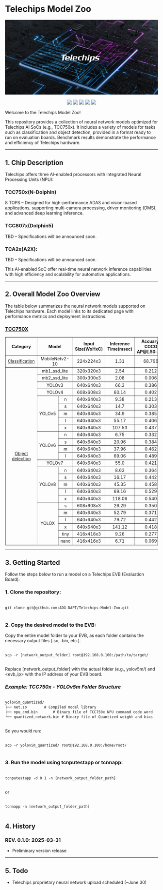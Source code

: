
# **Telechips Model Zoo**
<a href="https://www.telechips.com/" target="_blank">
    <img src="./docs/image/telechips_ml_zoo_image.png" alt="Telechips ML Zoo">
</a>
<p align="center">
    <img src="https://img.shields.io/github/stars/ADG-DAPT/ML-Zoo?style=social" />
    <img src="https://img.shields.io/github/forks/ADG-DAPT/ML-Zoo?style=social" />
    <img src="https://img.shields.io/github/issues/ADG-DAPT/ML-Zoo" />
    <img src="https://img.shields.io/github/issues-pr/ADG-DAPT/ML-Zoo" />
    <img src="https://img.shields.io/github/license/ADG-DAPT/ML-Zoo" />
    </a>
</p>

Welcome to the Telechips Model Zoo!

This repository provides a collection of neural network models optimized for Telechips AI SoCs (e.g., TCC750x). It includes a variety of models for tasks such as classification and object detection, provided in a format ready to run on evaluation boards. Benchmark results demonstrate the performance and efficiency of Telechips hardware.

<!--
텔레칩스 모델주(Model Zoo)에 오신 것을 환영합니다!

본 저장소는 텔레칩스 칩셋(TCC750X 등)에 최적화된 다양한 신경망 모델들을 제공합니다. Classification, Object Detection 등 여러 작업에 활용할 수 있는 신경망을 실제 보드에서 실행 가능한 형태로 제공하며, 칩 기반의 성능을 직접 확인할 수 있도록 성능 측정 결과도 함께 포함되어 있습니다.
-->

---

## **1. Chip Description**
Telechips offers three AI-enabled processors with integrated Neural Processing Units (NPU):

### TCC750x(N-Dolphin)
8 TOPS – Designed for high-performance ADAS and vision-based applications, supporting multi-camera processing, driver monitoring (DMS), and advanced deep learning inference.

### TCC807x(Dolphin5)
TBD – Specifications will be announced soon.

### TCA2x(A2X): 
TBD – Specifications will be announced soon.

This AI-enabled SoC offer real-time neural network inference capabilities with high efficiency and scalability for automotive applications.

<!--
텔레칩스는 **NPU (Neural Processing Unit, 신경망 처리 장치)**가 내장된 세 가지 AI 프로세서를 제공합니다:

TCC750x: 8 TOPS – ADAS 및 비전 기반 애플리케이션을 위한 고성능 프로세서로, 멀티 카메라 처리, 운전자 모니터링(DMS), 고급 딥러닝 추론을 지원합니다.

TCC807x: 8 TOPS – 인포테인먼트 및 스마트 콕핏 시스템에 최적화되어 있으며, AI 기반 멀티미디어 처리, 음성 인식, 사용자 경험 향상 기능을 지원합니다.

TCA2x: TBD – 상세 사양은 추후 공개될 예정입니다.

이 칩셋들은 실시간 AI 추론을 가능하게 하며, 차량용 애플리케이션에서의 고효율성과 확장성을 제공합니다.
-->

---

## **2. Overall Model Zoo Overview**
The table below summarizes the neural network models supported on Telechips hardware.
Each model links to its dedicated page with performance metrics and deployment instructions.
<!--
아래 표는 텔레칩스 칩에서 동작하는 신경망 모델 목록입니다.
각 모델명은 상세 페이지로 연결되며, 해당 칩에서의 성능 측정 결과를 확인하실 수 있습니다.
-->

### [TCC750X](./tcc750x/README.md)

<table border="1" cellspacing="0" cellpadding="5">
    <thead>
        <tr>
            <th rowspan="2" style="width:15%">Category</th>
            <th rowspan="2" colspan="2" style="width:25%">Model</th>
            <th rowspan="2" style="width:20%">Input Size(WxHxC)</th>
            <th rowspan="2" style="width:20%">Inference Time(msec)</th>
            <th rowspan="2" style="width:20%">Accuary/
            COCO AP@[.50:.95]</th>
        </tr>
    </thead>
    <tbody>
        <tr>
            <td align="center" rowspan="1"><a href="tcc750x/Classification/README.md">Classification</a></td> <!-- Category -->
            <td align="center" colspan="2">MobileNetv2-10</td> <!-- Model -->
            <td align="center">224x224x3</td> <!-- Input Size(WxHxC) -->
            <td align="center">1.31</td> <!-- Inference Time(msec): EVB -->
            <td align="center">68.796</td> <!-- Accuary -->
        </tr>
        <tr>
            <td align="center" rowspan="26"><a href="tcc750x/Object_detection/README.md">Object detection</a></td> <!-- Category -->
            <td align="center" colspan="2">mb1_ssd_lite</td> <!-- Model -->
            <td align="center">320x320x3</td> <!-- Input Size(WxHxC) -->
            <td align="center">2.54</td> <!-- Inference Time(msec): EVB -->
            <td align="center">0.212</td> <!-- COCO AP@[.50:.95] -->
        </tr>
        <tr>
            <td align="center" colspan="2">mb2_ssd_lite</td> <!-- Model -->
            <td align="center">300x300x3</td> <!-- Input Size(WxHxC) -->
            <td align="center">2.08</td> <!-- Inference Time(msec): EVB -->
            <td align="center">0.006</td> <!-- COCO AP@[.50:.95] -->
        </tr>
        <tr>
            <td align="center" colspan="2">YOLOv3</td> <!-- Model -->
            <td align="center">640x640x3</td> <!-- Input Size(WxHxC) -->
            <td align="center">66.3</td> <!-- Inference Time(msec): EVB -->
            <td align="center">0.386</td> <!-- COCO AP@[.50:.95] -->
        </tr>
        <tr>
            <td align="center" colspan="2">YOLOv4</td> <!-- Model -->
            <td align="center">608x608x3</td> <!-- Input Size(WxHxC) -->
            <td align="center">60.14</td> <!-- Inference Time(msec): EVB -->
            <td align="center">0.402</td> <!-- COCO AP@[.50:.95] -->
        </tr>
        <tr>
            <td align="center" rowspan="5" class="model">YOLOv5</td> <!-- Models -->
            <td align="center" class="variant">n</td> <!-- Models: Variant -->
            <td align="center">640x640x3</td> <!-- Input Size(WxHxC) -->
            <td align="center">9.38</td> <!-- Inference Time(msec): EVB -->
            <td align="center">0.213</td> <!-- COCO AP@[.50:.95] -->
        </tr>
        <tr>
            <td align="center" class="variant">s</td> <!-- Models: Variant -->
            <td align="center">640x640x3</td> <!-- Input Size(WxHxC) -->
            <td align="center">14.7</td> <!-- Inference Time(msec): EVB -->
            <td align="center">0.303</td> <!-- COCO AP@[.50:.95] -->
        </tr>
        <tr>
            <td align="center" class="variant">m</td> <!-- Models: Variant -->
            <td align="center">640x640x3</td> <!-- Input Size(WxHxC) -->
            <td align="center">34.9</td> <!-- Inference Time(msec): EVB -->
            <td align="center">0.385</td> <!-- COCO AP@[.50:.95] -->
        </tr>
        <tr>
            <td align="center" class="variant">l</td> <!-- Models: Variant -->
            <td align="center">640x640x3</td> <!-- Input Size(WxHxC) -->
            <td align="center">55.17</td> <!-- Inference Time(msec): EVB -->
            <td align="center">0.406</td> <!-- COCO AP@[.50:.95] -->
        </tr>
        <tr>
            <td align="center" class="variant">x</td> <!-- Models: Variant -->
            <td align="center">640x640x3</td> <!-- Input Size(WxHxC) -->
            <td align="center">107.53</td> <!-- Inference Time(msec): EVB -->
            <td align="center">0.437</td> <!-- COCO AP@[.50:.95] -->
        </tr>
        <tr>
            <td align="center" rowspan="4" class="model">YOLOv6</td> <!-- Models -->
            <td align="center" class="variant">n</td> <!-- Models: Variant -->
            <td align="center">640x640x3</td> <!-- Input Size(WxHxC) -->
            <td align="center">6.75</td> <!-- Inference Time(msec): EVB -->
            <td align="center">0.332</td> <!-- COCO AP@[.50:.95] -->
        </tr>
        <tr>
            <td align="center" class="variant">s</td> <!-- Models: Variant -->
            <td align="center">640x640x3</td> <!-- Input Size(WxHxC) -->
            <td align="center">20.96</td> <!-- Inference Time(msec): EVB -->
            <td align="center">0.384</td> <!-- COCO AP@[.50:.95] -->
        </tr>
        <tr>
            <td align="center" class="variant">m</td> <!-- Models: Variant -->
            <td align="center">640x640x3</td> <!-- Input Size(WxHxC) -->
            <td align="center">37.96</td> <!-- Inference Time(msec): EVB -->
            <td align="center">0.462</td> <!-- COCO AP@[.50:.95] -->
        </tr>
        <tr>
            <td align="center" class="variant">l</td> <!-- Models: Variant -->
            <td align="center">640x640x3</td> <!-- Input Size(WxHxC) -->
            <td align="center">69.06</td> <!-- Inference Time(msec): EVB -->
            <td align="center">0.489</td> <!-- COCO AP@[.50:.95] -->
        </tr>
        <tr>
            <td align="center" colspan="2">YOLOv7</td> <!-- Model -->
            <td align="center">640x640x3</td> <!-- Input Size(WxHxC) -->
            <td align="center">55.0</td> <!-- Inference Time(msec): EVB -->
            <td align="center">0.421</td> <!-- COCO AP@[.50:.95] -->
        </tr>
        <tr>
            <td align="center" rowspan="5" class="model">YOLOv8</td> <!-- Models -->
            <td align="center" class="variant">n</td> <!-- Models: Variant -->
            <td align="center">640x640x3</td> <!-- Input Size(WxHxC) -->
            <td align="center">8.63</td> <!-- Inference Time(msec): EVB -->
            <td align="center">0.364</td> <!-- COCO AP@[.50:.95] -->
        </tr>
        <tr>
            <td align="center" class="variant">s</td> <!-- Models: Variant -->
            <td align="center">640x640x3</td> <!-- Input Size(WxHxC) -->
            <td align="center">16.17</td> <!-- Inference Time(msec): EVB -->
            <td align="center">0.442</td> <!-- COCO AP@[.50:.95] -->
        </tr>
        <tr>
            <td align="center" class="variant">m</td> <!-- Models: Variant -->
            <td align="center">640x640x3</td> <!-- Input Size(WxHxC) -->
            <td align="center">45.35</td> <!-- Inference Time(msec): EVB -->
            <td align="center">0.458</td> <!-- COCO AP@[.50:.95] -->
        </tr>
        <tr>
            <td align="center" class="variant">l</td> <!-- Models: Variant -->
            <td align="center">640x640x3</td> <!-- Input Size(WxHxC) -->
            <td align="center">69.16</td> <!-- Inference Time(msec): EVB -->
            <td align="center">0.529</td> <!-- COCO AP@[.50:.95] -->
        </tr>
        <tr>
            <td align="center" class="variant">x</td> <!-- Models: Variant -->
            <td align="center">640x640x3</td> <!-- Input Size(WxHxC) -->
            <td align="center">118.06</td> <!-- Inference Time(msec): EVB -->
            <td align="center">0.540</td> <!-- COCO AP@[.50:.95] -->
        </tr>
        <tr>
            <td align="center" rowspan="6" class="model">YOLOX</td> <!-- Models -->
            <td align="center" class="variant">s</td> <!-- Models: Variant -->
            <td align="center">608x608x3</td> <!-- Input Size(WxHxC) -->
            <td align="center">26.29</td> <!-- Inference Time(msec): EVB -->
            <td align="center">0.350</td> <!-- COCO AP@[.50:.95] -->
        </tr>
        <tr>
            <td align="center" class="variant">m</td> <!-- Models: Variant -->
            <td align="center">640x640x3</td> <!-- Input Size(WxHxC) -->
            <td align="center">52.79</td> <!-- Inference Time(msec): EVB -->
            <td align="center">0.371</td> <!-- COCO AP@[.50:.95] -->
        </tr>
        <tr>
            <td align="center" class="variant">l</td> <!-- Models: Variant -->
            <td align="center">640x640x3</td> <!-- Input Size(WxHxC) -->
            <td align="center">79.72</td> <!-- Inference Time(msec): EVB -->
            <td align="center">0.442</td> <!-- COCO AP@[.50:.95] -->
        </tr>
        <tr>
            <td align="center" class="variant">x</td> <!-- Models: Variant -->
            <td align="center">640x640x3</td> <!-- Input Size(WxHxC) -->
            <td align="center">141.12</td> <!-- Inference Time(ms/img) -->
            <td align="center">0.418</td> <!-- COCO AP@[.50:.95] -->
        </tr>
        <tr>
            <td align="center" class="variant">tiny</td> <!-- Models: Variant -->
            <td align="center">416x416x3</td> <!-- Input Size(WxHxC) -->
            <td align="center">9.26</td> <!-- Inference Time(ms/img) -->
            <td align="center">0.277</td> <!-- COCO AP@[.50:.95] -->
        </tr>
        <tr>
            <td align="center" class="variant">nano</td> <!-- Models: Variant -->
            <td align="center">416x416x3</td> <!-- Input Size(WxHxC) -->
            <td align="center">6.71</td> <!-- Inference Time(ms/img) -->
            <td align="center">0.069</td> <!-- COCO AP@[.50:.95] -->
        </tr>
    </tbody>
</table>

---
## **3. Getting Started**
Follow the steps below to run a model on a Telechips EVB (Evaluation Board):

### 1. Clone the repository:
<pre> <code>
git clone git@github.com:ADG-DAPT/Telechips-Model-Zoo.git
</code> </pre>

### 2. Copy the desired model to the EVB:
Copy the entire model folder to your EVB, as each folder contains the necessary output files (.so, .bin, etc.).
<pre> <code>
scp -r [network_output_folder] root@192.168.0.100:/path/to/target/
</code> </pre>
Replace [network_output_folder] with the actual folder (e.g., yolov5m/)
and <evb_ip> with the IP address of your EVB board.

### ***Example: TCC750x - YOLOv5m Folder Structure***
<pre> <code>
yolov5m_quantized/
├── net.so        # Compiled model library
├── npu_cmd.bin       # Binary file of TCC750x NPU command code word
└── quantized_network.bin # Binary file of Quantized weight and bias 
</code> </pre>
So you would run:
<pre> <code>
scp -r yolov5m_quantized/ root@192.168.0.100:/home/root/
</code> </pre>

### 3. Run the model using tcnputestapp or tcnnapp:
<pre> <code>
tcnputestapp -d 0 1 -n [network_output_folder_path]
</code> </pre>
or
<pre> <code>
tcnnapp -n [network_output_folder_path]
</code> </pre>

## **4. History**
### REV. 0.1.0: 2025-03-31
- Preliminary version release

---

## **5. Todo**
- Telechips proprietary neural network upload scheduled (~June 30)
